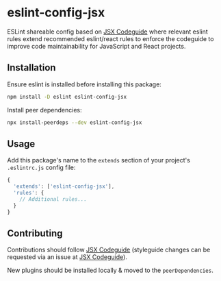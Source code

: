 # eslint-config-jsx

ESLint shareable config based on [JSX Codeguide] where relevant eslint rules extend recommended eslint/react rules to enforce the codeguide to improve code maintainability for JavaScript and React projects.

## Installation
Ensure eslint is installed before installing this package:
```bash
npm install -D eslint eslint-config-jsx
```

Install peer dependencies:
```bash
npx install-peerdeps --dev eslint-config-jsx
```

## Usage
Add this package's name to the `extends` section of your project's `.eslintrc.js` config file:

```js
{
  'extends': ['eslint-config-jsx'],
  'rules': {
    // Additional rules...
  }
}
```

## Contributing

Contributions should follow [JSX Codeguide] (styleguide changes can be requested via an issue at [JSX Codeguide]).

New plugins should be installed locally & moved to the `peerDependencies`.

[JSX Codeguide]: https://github.com/surajs02/jsx-codeguide
